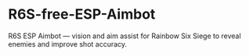 # R6S-free-ESP-Aimbot
R6S ESP Aimbot — vision and aim assist for Rainbow Six Siege to reveal enemies and improve shot accuracy.
